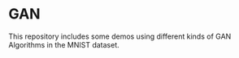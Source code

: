 # GAN
This repository includes some demos using different kinds of GAN Algorithms in the MNIST dataset.

